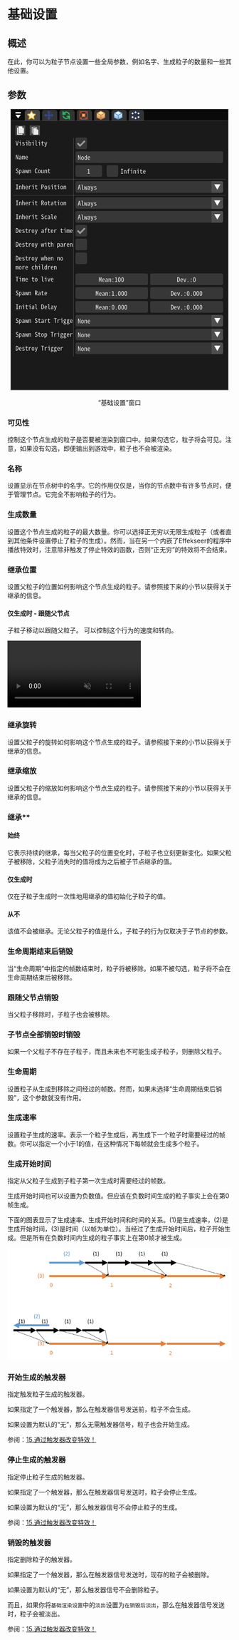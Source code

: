 ﻿# 基础设置

## 概述

在此，你可以为粒子节点设置一些全局参数，例如名字、生成粒子的数量和一些其他设置。

## 参数

<div align="center">
<img src="../../img/Reference/common_parameters_en.png">
<p>“基础设置”窗口</p>
</div>

### 可见性

控制这个节点生成的粒子是否要被渲染到窗口中。如果勾选它，粒子将会可见。注意，如果没有勾选，即便输出到游戏中，粒子也不会被渲染。

### 名称

设置显示在节点树中的名字。它的作用仅仅是，当你的节点数中有许多节点时，便于管理节点。它完全不影响粒子的行为。

### 生成数量

设置这个节点生成的粒子的最大数量。你可以选择正无穷以无限生成粒子（或者直到其他条件设置停止了粒子的生成）。然而，当在另一个内嵌了Effekseer的程序中播放特效时，注意除非触发了停止特效的函数，否则“正无穷”的特效将不会结束。

### 继承位置

设置父粒子的位置如何影响这个节点生成的粒子。请参照接下来的小节以获得关于继承的信息。

#### 仅生成时 - 跟随父节点

子粒子移动以跟随父粒子。
可以控制这个行为的速度和转向。

<div class="video_center"><video autoplay loop="true" muted="true" src="../../movies/Reference/BasicSettings/FollowParent.mp4"/></div>

### 继承旋转

设置父粒子的旋转如何影响这个节点生成的粒子。请参照接下来的小节以获得关于继承的信息。

### 继承缩放

设置父粒子的缩放如何影响这个节点生成的粒子。请参照接下来的小节以获得关于继承的信息。

### 继承**

#### 始终

它表示持续的继承，每当父粒子的位置变化时，子粒子也立刻更新变化。如果父粒子被移除，父粒子消失时的值将成为之后被子节点继承的值。

#### 仅生成时

仅在子粒子生成时一次性地用继承的值初始化子粒子的值。

#### 从不

该值不会被继承。无论父粒子的值是什么，子粒子的行为仅取决于子节点的参数。

### 生命周期结束后销毁

当“生命周期”中指定的帧数结束时，粒子将被移除。如果不被勾选，粒子将不会在生命周期结束后被移除。

### 跟随父节点销毁

当父粒子移除时，子粒子也会被移除。

### 子节点全部销毁时销毁

如果一个父粒子不存在子粒子，而且未来也不可能生成子粒子，则删除父粒子。

### 生命周期

设置粒子从生成到移除之间经过的帧数。然而，如果未选择“生命周期结束后销毁”，这个参数就没有作用。

### 生成速率

设置粒子生成的速率。表示一个粒子生成后，再生成下一个粒子时需要经过的帧数。你可以指定一个小于1的值，在这种情况下每帧就会生成多个粒子。

### 生成开始时间

指定从父粒子生成到子粒子第一次生成时需要经过的帧数。

生成开始时间也可以设置为负数值。但应该在负数时间生成的粒子事实上会在第0帧生成。

下面的图表显示了生成速率、生成开始时间和时间的关系。(1)是生成速率，(2)是生成开始时间，(3)是时间（以帧为单位）。当经过了生成开始时间后，粒子开始生成。但是所有在负数时间内生成的粒子事实上在第0帧才被生成。

![](../../img/Reference/common_generatedTime.png)

### 开始生成的触发器

指定触发粒子生成的触发器。

如果指定了一个触发器，那么在触发器信号发送前，粒子不会生成。

如果设置为默认的“无”，那么无需触发器信号，粒子也会开始生成。

参阅：[15.通过触发器改变特效！](../ToolTutorial/15.md)

### 停止生成的触发器

指定停止粒子生成的触发器。

如果指定了一个触发器，那么在触发器信号发送时，粒子会停止生成。

如果设置为默认的“无”，那么触发器信号不会停止粒子的生成。

参阅：[15.通过触发器改变特效！](../ToolTutorial/15.md)

### 销毁的触发器

指定删除粒子的触发器。

如果指定了一个触发器，那么在触发器信号发送时，现存的粒子会被删除。

如果设置为默认的“无”，那么触发器信号不会删除粒子。

而且，如果你将`基础渲染设置`中的`淡出`设置为`在销毁后淡出`，那么在触发器信号发送时，粒子会被淡出。

参阅：[15.通过触发器改变特效！](../ToolTutorial/15.md)
